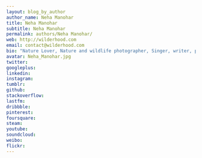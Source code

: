 ```yaml
---
layout: blog_by_author
author_name: Neha Manohar
title: Neha Manohar
subtitle: Neha Manohar
permalink: authors/Neha Manohar/
web: http://wilderhood.com
email: contact@wilderhood.com
bio: "Nature Lover, Nature and wildlife photographer, Singer, writer, philosopher and does pencil sketches and passionate about what she does!!! Created a garden in her own house for birds and insects, like bees and bugs. Always willing to contribute to nature and contributes in conservation work during her free time"
avatar: Neha_Manohar.jpg
twitter: 
googleplus:
linkedin:
instagram:
tumblr:
github:
stackoverflow:
lastfm:
dribbble:
pinterest:
foursquare:
steam:
youtube:
soundcloud:
weibo:
flickr:
---
```

